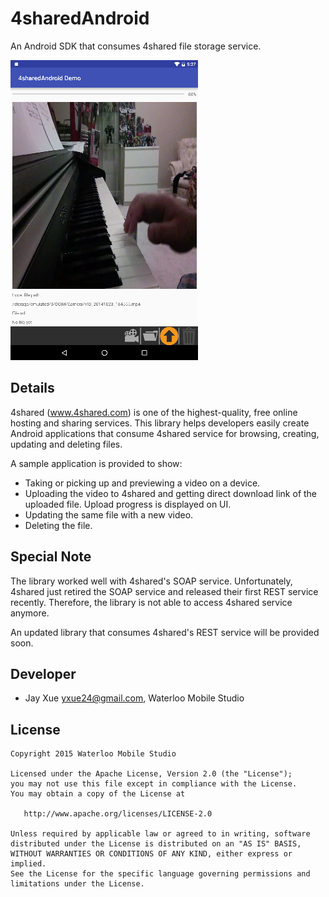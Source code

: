 # 4sharedAndroid

An Android SDK that consumes 4shared file storage service.

![Demo Screenshot 1](https://github.com/jayxue/4sharedAndroid/blob/master/4sharedAndroidSDK/src/main/res/raw/screenshot_1.png)

Details
-------
4shared (www.4shared.com) is one of the highest-quality, free online hosting and sharing services. This library helps developers easily create Android applications that consume 4shared service for browsing, creating, updating and deleting files.

A sample application is provided to show:
* Taking or picking up and previewing a video on a device.
* Uploading the video to 4shared and getting direct download link of the uploaded file. Upload progress is displayed on UI.
* Updating the same file with a new video.
* Deleting the file.

Special Note
------------
The library worked well with 4shared's SOAP service. Unfortunately, 4shared just retired the SOAP service and released their first REST service recently. Therefore, the library is not able to access 4shared service anymore.

An updated library that consumes 4shared's REST service will be provided soon.

Developer
---------
* Jay Xue <yxue24@gmail.com>, Waterloo Mobile Studio

License
-------

    Copyright 2015 Waterloo Mobile Studio

    Licensed under the Apache License, Version 2.0 (the "License");
    you may not use this file except in compliance with the License.
    You may obtain a copy of the License at

       http://www.apache.org/licenses/LICENSE-2.0

    Unless required by applicable law or agreed to in writing, software
    distributed under the License is distributed on an "AS IS" BASIS,
    WITHOUT WARRANTIES OR CONDITIONS OF ANY KIND, either express or implied.
    See the License for the specific language governing permissions and
    limitations under the License.
